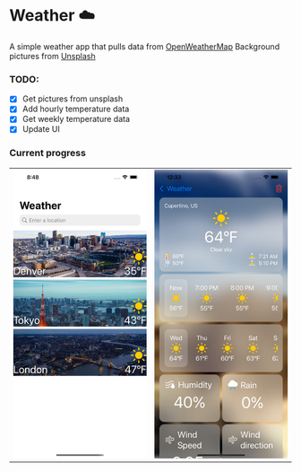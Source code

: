 # Weather ☁️
A simple weather app that pulls data from [OpenWeatherMap](openweathermap.org)
Background pictures from [Unsplash](unsplash.com)

### TODO:
- [x] Get pictures from unsplash
- [x] Add hourly temperature data
- [x] Get weekly temperature data
- [x] Update UI

### Current progress
|  |  |
|---|---|
|![list view](./PreviewPictures/listView.png)|![Detail view](./PreviewPictures/detailView.png)|